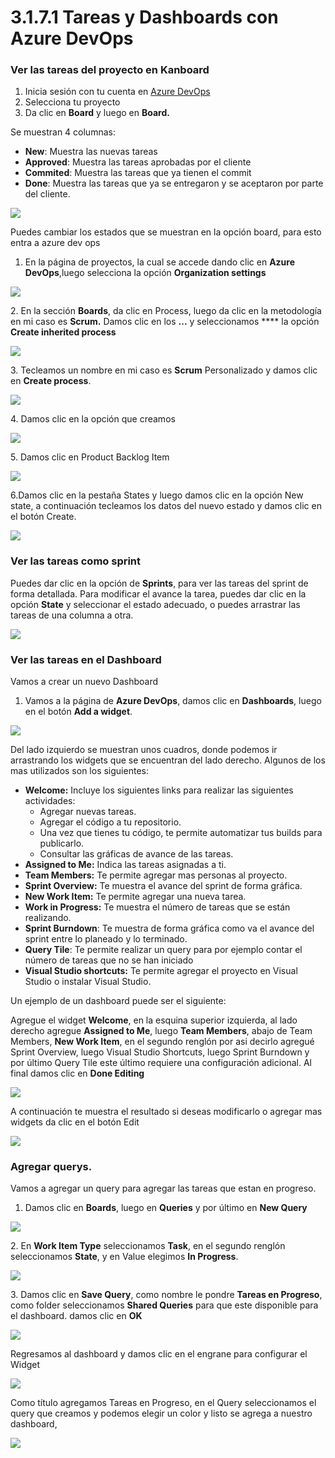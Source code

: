 # 3.1.7.1 Tareas y Dashboards con Azure DevOps

### Ver las tareas del proyecto en Kanboard

1. Inicia sesión con tu cuenta en [Azure DevOps](https://visualstudio.microsoft.com/vso)
2. Selecciona tu proyecto
3. Da clic en **Board** y luego en **Board.**

Se muestran 4 columnas:

* **New**: Muestra las nuevas tareas
* **Approved**: Muestra las tareas aprobadas por el cliente
* **Commited**: Muestra las tareas que ya tienen el commit
* **Done**: Muestra las tareas que ya se entregaron y se aceptaron por parte del cliente.

![](<../../../.gitbook/assets/image (158).png>)

Puedes cambiar los estados que se muestran en la opción board, para esto entra a azure dev ops

1. En la página de proyectos, la cual se accede dando clic en **Azure DevOps**,luego selecciona la opción **Organization settings**

![](<../../../.gitbook/assets/image (160).png>)

2\. En la sección **Boards**, da clic en Process, luego da clic en la metodología en mi caso es **Scrum.** Damos clic en los **...** y seleccionamos **** la opción **Create inherited process**

![](<../../../.gitbook/assets/image (164).png>)

3\. Tecleamos un nombre en mi caso es **Scrum** Personalizado y damos clic en **Create process**.

![](<../../../.gitbook/assets/image (165).png>)

4\. Damos clic en la opción que creamos

![](<../../../.gitbook/assets/image (166).png>)

5\. Damos clic en Product Backlog Item

![](<../../../.gitbook/assets/image (167).png>)

6.Damos clic en la pestaña States y luego damos clic en la opción New state, a continuación tecleamos los datos del nuevo estado y damos clic en el botón Create.

![](<../../../.gitbook/assets/image (168).png>)

### Ver las tareas  como sprint

Puedes dar clic en la opción de **Sprints**, para ver las tareas del sprint de forma detallada. Para modificar el avance la tarea, puedes dar clic en la opción **State** y seleccionar el estado adecuado, o puedes arrastrar las tareas de una columna a otra.

![](<../../../.gitbook/assets/image (159).png>)

### Ver las tareas en el Dashboard

Vamos a crear un nuevo Dashboard

1. Vamos a la página de **Azure DevOps**, damos clic en **Dashboards**, luego en el botón **Add a widget**.

![](<../../../.gitbook/assets/image (169).png>)

Del lado izquierdo se muestran unos cuadros, donde podemos ir arrastrando los widgets que se encuentran del lado derecho. Algunos de los mas utilizados son los siguientes:

* **Welcome:** Incluye los siguientes links para realizar las siguientes actividades:
  * &#x20;Agregar nuevas tareas.
  * Agregar el código a tu repositorio.
  * Una vez que tienes tu código, te permite automatizar tus builds para publicarlo.
  * Consultar las gráficas de avance de las tareas.
* **Assigned to Me:** Indica las tareas asignadas a ti.
* **Team Members:** Te permite agregar mas personas al proyecto.
* **Sprint Overview:** Te muestra el avance del sprint de forma gráfica.
* **New Work Item:** Te permite agregar una nueva tarea.
* **Work in Progress:** Te muestra el número de tareas que se están realizando.
* **Sprint Burndown**: Te muestra de forma gráfica como va el avance del sprint entre lo planeado y lo terminado.
* **Query Tile**: Te permite realizar un query para por ejemplo contar el número de tareas que no se han iniciado
* **Visual Studio shortcuts:** Te permite agregar el proyecto en Visual Studio o instalar Visual Studio.

Un ejemplo de un dashboard puede ser el siguiente:

Agregue el widget **Welcome**, en la esquina superior izquierda, al lado derecho agregue **Assigned to Me**, luego **Team Members**, abajo de Team Members, **New Work Item**, en el segundo renglón por asi decirlo agregué Sprint Overview, luego Visual Studio Shortcuts, luego Sprint Burndown y por último Query Tile este último requiere una configuración adicional. Al final damos clic en **Done Editing**

![](<../../../.gitbook/assets/image (172).png>)

A continuación te muestra el resultado si deseas modificarlo o agregar mas widgets da clic en el botón Edit

![](<../../../.gitbook/assets/image (174).png>)

### Agregar querys.

Vamos a agregar un query para agregar las tareas que estan en progreso.

1. Damos clic en **Boards**, luego en **Queries** y por último en **New Query**

![](<../../../.gitbook/assets/image (175).png>)

2\. En **Work Item Type** seleccionamos **Task**, en el segundo renglón seleccionamos **State**, y en Value elegimos **In Progress**.

![](<../../../.gitbook/assets/image (176).png>)

3\. Damos clic en **Save Query**, como nombre le pondre **Tareas en Progreso**, como folder seleccionamos **Shared Queries** para que este disponible para el dashboard. damos clic en **OK**

![](<../../../.gitbook/assets/image (178).png>)

Regresamos al dashboard y damos clic en el engrane para configurar el Widget

![](<../../../.gitbook/assets/image (180).png>)

Como título agregamos Tareas en Progreso, en el Query seleccionamos el query que creamos y podemos elegir un color y listo se agrega a nuestro dashboard,

![](<../../../.gitbook/assets/image (179).png>)



